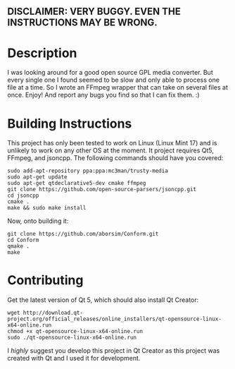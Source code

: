## DISCLAIMER: VERY BUGGY. EVEN THE INSTRUCTIONS MAY BE WRONG.

# Description
I was looking around for a good open source GPL media converter. But every single one I found seemed to be slow and only able to process one file at a time. So I wrote an FFmpeg wrapper that can take on several files at once. Enjoy! And report any bugs you find so that I can fix them. :)

# Building Instructions
This project has only been tested to work on Linux (Linux Mint 17) and is unlikely to work on any other OS at the moment. It project requires Qt5, FFmpeg, and jsoncpp. The following commands should have you covered:
```
sudo add-apt-repository ppa:ppa:mc3man/trusty-media
sudo apt-get update
sudo apt-get qtdeclarative5-dev cmake ffmpeg
git clone https://github.com/open-source-parsers/jsoncpp.git
cd jsoncpp
cmake .
make && sudo make install
```
Now, onto building it:
```
git clone https://github.com/aborsim/Conform.git
cd Conform
qmake .
make
```

# Contributing
Get the latest version of Qt 5, which should also install Qt Creator:
```
wget http://download.qt-project.org/official_releases/online_installers/qt-opensource-linux-x64-online.run
chmod +x qt-opensource-linux-x64-online.run
sudo ./qt-opensource-linux-x64-online.run
```

I *highly* suggest you develop this project in Qt Creator as this project was created with Qt and I used it for development.




